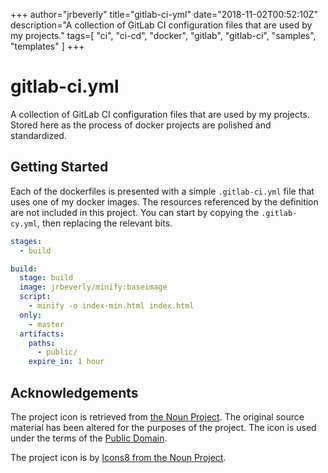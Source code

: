 +++
author="jrbeverly"
title="gitlab-ci-yml"
date="2018-11-02T00:52:10Z"
description="A collection of GitLab CI configuration files that are used by my projects."
tags=[
  "ci",
  "ci-cd",
  "docker",
  "gitlab",
  "gitlab-ci",
  "samples",
  "templates"
]
+++

# gitlab-ci.yml

A collection of GitLab CI configuration files that are used by my projects. Stored here as the process of docker projects are polished and standardized.

## Getting Started

Each of the dockerfiles is presented with a simple `.gitlab-ci.yml` file that uses one of my docker images. The resources referenced by the definition are not included in this project. You can start by copying the `.gitlab-cy.yml`, then replacing the relevant bits.

```yaml
stages:
  - build

build:
  stage: build
  image: jrbeverly/minify:baseimage
  script:
    - minify -o index-min.html index.html
  only:
    - master
  artifacts:
    paths:
      - public/
    expire_in: 1 hour
```

## Acknowledgements

The project icon is retrieved from [the Noun Project](docs/icon/icon.json). The original source material has been altered for the purposes of the project. The icon is used under the terms of the [Public Domain](https://creativecommons.org/publicdomain/zero/1.0/).

The project icon is by [Icons8 from the Noun Project](https://thenounproject.com/term/survey/50371/).